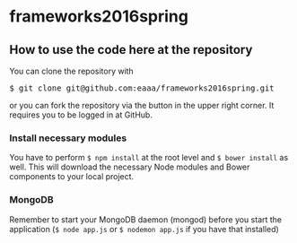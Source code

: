 # frameworks2016spring

How to use the code here at the repository
------------------------------------------

<p>You can clone the repository with <pre>$ git clone git@github.com:eaaa/frameworks2016spring.git</pre>or you can fork the repository via the button in the upper right corner. It requires you to be logged in at GitHub.</p>

<h3>Install necessary modules</h3>
<p>You have to perform <code>$ npm install</code> at the root level and <code>$ bower install</code> as well. This will download the necessary Node modules and Bower components to your local project.</p>

<h3>MongoDB</h3>
<p>Remember to start your MongoDB daemon (mongod) before you start the application (<code>$ node app.js</code> or <code>$ nodemon app.js</code> if you have that installed)</p>